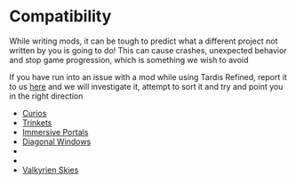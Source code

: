 # Compatibility

While writing mods, it can be tough to predict what a different project not written by you is going to do! 
This can cause crashes, unexpected behavior and stop game progression, which is something we wish to avoid

If you have run into an issue with a mod while using Tardis Refined, report it to us [here](https://github.com/WhoCraft/TardisRefined/issues) and we will investigate it, attempt to sort it and try and point you in the right direction

- [Curios](ExtendedInventoryMods.md#curios)
- [Trinkets](ExtendedInventoryMods.md#trinkets)
- [Immersive Portals](Portals.md)
- [Diagonal Windows](Diagonal-Blocks-Windows-Walls.md#diagonal-windows)
- [](Diagonal-Blocks-Windows-Walls.md#diagonal-walls)
- [](Shaders.md)
- [Valkyrien Skies](ValkyrienSkies.md)



